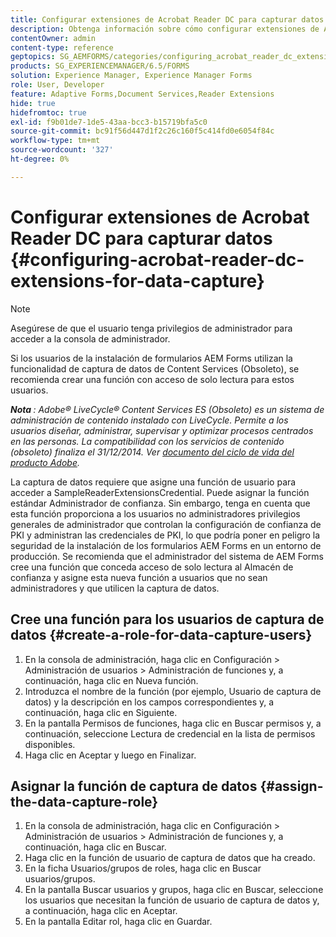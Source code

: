 ```yaml
---
title: Configurar extensiones de Acrobat Reader DC para capturar datos
description: Obtenga información sobre cómo configurar extensiones de Acrobat Reader DC para capturar datos.
contentOwner: admin
content-type: reference
geptopics: SG_AEMFORMS/categories/configuring_acrobat_reader_dc_extensions
products: SG_EXPERIENCEMANAGER/6.5/FORMS
solution: Experience Manager, Experience Manager Forms
role: User, Developer
feature: Adaptive Forms,Document Services,Reader Extensions
hide: true
hidefromtoc: true
exl-id: f9b01de7-1de5-43aa-bcc3-b15719bfa5c0
source-git-commit: bc91f56d447d1f2c26c160f5c414fd0e6054f84c
workflow-type: tm+mt
source-wordcount: '327'
ht-degree: 0%

---
```


# Configurar extensiones de Acrobat Reader DC para capturar datos {#configuring-acrobat-reader-dc-extensions-for-data-capture}

>[!NOTE]
> 
> Asegúrese de que el usuario tenga privilegios de administrador para acceder a la consola de administrador.

Si los usuarios de la instalación de formularios AEM Forms utilizan la funcionalidad de captura de datos de Content Services (Obsoleto), se recomienda crear una función con acceso de solo lectura para estos usuarios.

***Nota &#x200B;**: Adobe® LiveCycle® Content Services ES (Obsoleto) es un sistema de administración de contenido instalado con LiveCycle. Permite a los usuarios diseñar, administrar, supervisar y optimizar procesos centrados en las personas. La compatibilidad con los servicios de contenido (obsoleto) finaliza el 31/12/2014. Ver [documento del ciclo de vida del producto Adobe](https://helpx.adobe.com/es/support/programs/eol-matrix.html).*

La captura de datos requiere que asigne una función de usuario para acceder a SampleReaderExtensionsCredential. Puede asignar la función estándar Administrador de confianza. Sin embargo, tenga en cuenta que esta función proporciona a los usuarios no administradores privilegios generales de administrador que controlan la configuración de confianza de PKI y administran las credenciales de PKI, lo que podría poner en peligro la seguridad de la instalación de los formularios AEM Forms en un entorno de producción. Se recomienda que el administrador del sistema de AEM Forms cree una función que conceda acceso de solo lectura al Almacén de confianza y asigne esta nueva función a usuarios que no sean administradores y que utilicen la captura de datos.

## Cree una función para los usuarios de captura de datos {#create-a-role-for-data-capture-users}

1. En la consola de administración, haga clic en Configuración > Administración de usuarios > Administración de funciones y, a continuación, haga clic en Nueva función.
1. Introduzca el nombre de la función (por ejemplo, Usuario de captura de datos) y la descripción en los campos correspondientes y, a continuación, haga clic en Siguiente.
1. En la pantalla Permisos de funciones, haga clic en Buscar permisos y, a continuación, seleccione Lectura de credencial en la lista de permisos disponibles.
1. Haga clic en Aceptar y luego en Finalizar.

## Asignar la función de captura de datos {#assign-the-data-capture-role}

1. En la consola de administración, haga clic en Configuración > Administración de usuarios > Administración de funciones y, a continuación, haga clic en Buscar.
1. Haga clic en la función de usuario de captura de datos que ha creado.
1. En la ficha Usuarios/grupos de roles, haga clic en Buscar usuarios/grupos.
1. En la pantalla Buscar usuarios y grupos, haga clic en Buscar, seleccione los usuarios que necesitan la función de usuario de captura de datos y, a continuación, haga clic en Aceptar.
1. En la pantalla Editar rol, haga clic en Guardar.
